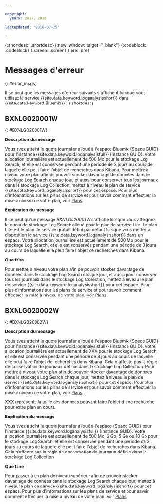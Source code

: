 ```yaml
---

copyright:
  years: 2017, 2018

lastupdated: "2018-07-25"

---
```



{:shortdesc: .shortdesc}
{:new_window: target="_blank"}
{:codeblock: .codeblock}
{:screen: .screen}
{:pre: .pre}


# Messages d'erreur
{: #error_msgs}

Il se peut que les messages d'erreur suivants s'affichent lorsque vous utilisez le service {{site.data.keyword.loganalysisshort}} dans {{site.data.keyword.Bluemix}} :
{:shortdesc}

## BXNLG020001W
{: #BXNLG020001W}

**Description du message**

Vous avez atteint le quota journalier alloué à l'espace Bluemix {Space GUID} pour l'instance {{site.data.keyword.loganalysisfull}} {Instance GUID}. Votre allocation journalière est actuellement de 500 Mo pour le stockage Log Search, et elle est conservée pendant une période de 3 jours au cours de laquelle elle peut faire l'objet de recherches dans Kibana. Pour mettre à niveau votre plan afin de pouvoir stocker davantage de données dans le stockage Log Search chaque jour, et aussi pour conserver tous les journaux dans le stockage Log Collection, mettez à niveau le plan de service {{site.data.keyword.loganalysisshort}} pour cet espace. Pour plus d'informations sur les plans de service et pour savoir comment effectuer la mise à niveau de votre plan, voir [Plans](/docs/services/CloudLogAnalysis/log_analysis_ov.html#plans).


**Explication du message** 

Il se peut qu'un message *BXNLG020001W* s'affiche lorsque vous atteignez le quota de stockage Log Search alloué pour le plan de service Lite. Le plan Lite est le plan de service gratuit défini par défaut lorsque vous mettez à disposition le service {{site.data.keyword.loganalysisshort}} dans un espace. Votre allocation journalière est actuellement de 500 Mo pour le stockage Log Search, et elle est conservée pendant une période de 3 jours au cours de laquelle elle peut faire l'objet de recherches dans Kibana.

**Que faire**

Pour mettre à niveau votre plan afin de pouvoir stocker davantage de données dans le stockage Log Search chaque jour, et aussi pour conserver tous les journaux dans le stockage Log Collection, mettez à niveau le plan de service {{site.data.keyword.loganalysisshort}} pour cet espace. Pour plus d'informations sur les plans de service et pour savoir comment effectuer la mise à niveau de votre plan, voir [Plans](/docs/services/CloudLogAnalysis/log_analysis_ov.html#plans).


## BXNLG020002W 
{: #BXNLG020002W}


**Description du message**

Vous avez atteint le quota journalier alloué à l'espace Bluemix {Space GUID} pour l'instance {{site.data.keyword.loganalysisfull}} {Instance GUID}.  Votre allocation journalière est actuellement de XXX pour le stockage Log Search, et elle est conservée pendant une période de 3 jours au cours de laquelle elle peut faire l'objet de recherches dans Kibana. Cela n'affecte pas la règle de conservation de journaux définie dans le stockage Log Collection. Pour mettre à niveau votre plan afin de pouvoir stocker davantage de données dans le stockage Log Search chaque jour, mettez à niveau le plan de service {{site.data.keyword.loganalysisshort}} pour cet espace. Pour plus d'informations sur les plans de service et pour savoir comment effectuer la mise à niveau de votre plan, voir [Plans](/docs/services/CloudLogAnalysis/log_analysis_ov.html#plans).

XXX représente la taille des données pouvant faire l'objet d'une recherche pour votre plan en cours.

**Explication du message** 

Vous avez atteint le quota journalier alloué à l'espace {Space GUID} pour l'instance {{site.data.keyword.loganalysisfull}} {Instance GUID}.  Votre allocation journalière est actuellement de 500 Mo, 2 Go, 5 Go ou 10 Go pour le stockage Log Search, et elle est conservée pendant une période de 3 jours au cours de laquelle elle peut faire l'objet de recherches dans Kibana. Cela n'affecte pas la règle de conservation de journaux définie dans le stockage Log Collection.

**Que faire**

Pour passer à un plan de niveau supérieur afin de pouvoir stocker davantage de données dans le stockage Log Search chaque jour, mettez à niveau le plan de service {{site.data.keyword.loganalysisshort}} pour cet espace. Pour plus d'informations sur les plans de service et pour savoir comment effectuer la mise à niveau de votre plan, voir [Plans](/docs/services/CloudLogAnalysis/log_analysis_ov.html#plans).




